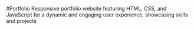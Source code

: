 #Portfolio
Responsive portfolio website featuring HTML, CSS, and JavaScript for a dynamic and engaging user experience, showcasing skills and projects
